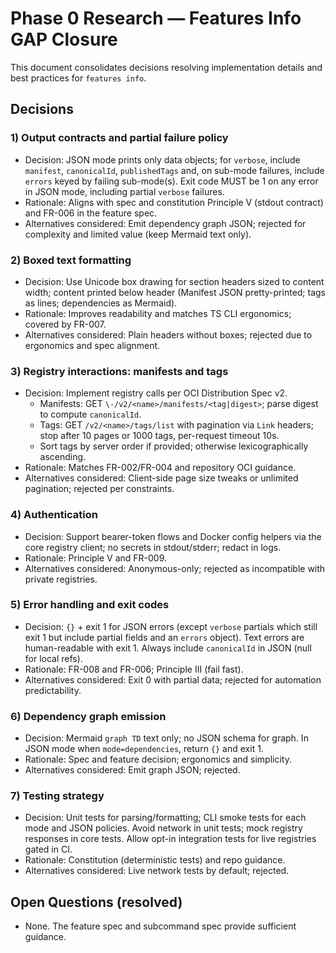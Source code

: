 # Phase 0 Research — Features Info GAP Closure

This document consolidates decisions resolving implementation details and best practices for `features info`.

## Decisions

### 1) Output contracts and partial failure policy
- Decision: JSON mode prints only data objects; for `verbose`, include `manifest`, `canonicalId`, `publishedTags` and, on sub-mode failures, include `errors` keyed by failing sub-mode(s). Exit code MUST be 1 on any error in JSON mode, including partial `verbose` failures.
- Rationale: Aligns with spec and constitution Principle V (stdout contract) and FR-006 in the feature spec.
- Alternatives considered: Emit dependency graph JSON; rejected for complexity and limited value (keep Mermaid text only).

### 2) Boxed text formatting
- Decision: Use Unicode box drawing for section headers sized to content width; content printed below header (Manifest JSON pretty-printed; tags as lines; dependencies as Mermaid).
- Rationale: Improves readability and matches TS CLI ergonomics; covered by FR-007.
- Alternatives considered: Plain headers without boxes; rejected due to ergonomics and spec alignment.

### 3) Registry interactions: manifests and tags
- Decision: Implement registry calls per OCI Distribution Spec v2.
  - Manifests: GET `\-/v2/<name>/manifests/<tag|digest>`; parse digest to compute `canonicalId`.
  - Tags: GET `/v2/<name>/tags/list` with pagination via `Link` headers; stop after 10 pages or 1000 tags, per-request timeout 10s.
  - Sort tags by server order if provided; otherwise lexicographically ascending.
- Rationale: Matches FR-002/FR-004 and repository OCI guidance.
- Alternatives considered: Client-side page size tweaks or unlimited pagination; rejected per constraints.

### 4) Authentication
- Decision: Support bearer-token flows and Docker config helpers via the core registry client; no secrets in stdout/stderr; redact in logs.
- Rationale: Principle V and FR-009.
- Alternatives considered: Anonymous-only; rejected as incompatible with private registries.

### 5) Error handling and exit codes
- Decision: `{}` + exit 1 for JSON errors (except `verbose` partials which still exit 1 but include partial fields and an `errors` object). Text errors are human-readable with exit 1. Always include `canonicalId` in JSON (null for local refs).
- Rationale: FR-008 and FR-006; Principle III (fail fast).
- Alternatives considered: Exit 0 with partial data; rejected for automation predictability.

### 6) Dependency graph emission
- Decision: Mermaid `graph TD` text only; no JSON schema for graph. In JSON mode when `mode=dependencies`, return `{}` and exit 1.
- Rationale: Spec and feature decision; ergonomics and simplicity.
- Alternatives considered: Emit graph JSON; rejected.

### 7) Testing strategy
- Decision: Unit tests for parsing/formatting; CLI smoke tests for each mode and JSON policies. Avoid network in unit tests; mock registry responses in core tests. Allow opt-in integration tests for live registries gated in CI.
- Rationale: Constitution (deterministic tests) and repo guidance.
- Alternatives considered: Live network tests by default; rejected.

## Open Questions (resolved)
- None. The feature spec and subcommand spec provide sufficient guidance.
